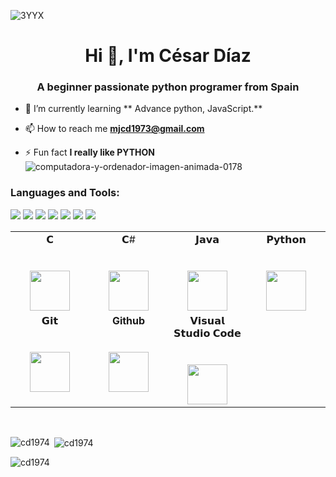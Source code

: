 ![3YYX](https://user-images.githubusercontent.com/113660331/199951491-148e5747-326d-46f2-b8b9-3b5f0960ab68.gif)




<h1 align="center">Hi 👋, I'm César Díaz</h1>
<h3 align="center">A beginner passionate python programer from Spain</h3>



- 🌱 I’m currently learning ** Advance python, JavaScript.**

- 📫 How to reach me **mjcd1973@gmail.com**

- ⚡ Fun fact **I really like PYTHON** ![computadora-y-ordenador-imagen-animada-0178](https://user-images.githubusercontent.com/113660331/199424730-7a76a681-e32b-407c-b3c7-5ffcb7de50e5.gif)





### Languages and Tools:
<div display="flex">
        <img src="https://img.shields.io/badge/python%20-%2314354C.svg?&style=for-the-badge&logo=python&logoColor=white&style=plastic">
        <img src="https://img.shields.io/badge/html5%20-%23E34F26.svg?&style=for-the-badge&logo=html5&logoColor=white&style=plastic">
        <img src="https://img.shields.io/badge/css3%20-%231572B6.svg?&style=for-the-badge&logo=css3&logoColor=white&style=plastic">
        <img src="https://img.shields.io/badge/-JavaScript-000000?style=flat&logo=javascript">
        <img src="https://img.shields.io/badge/-MySQL-333333?style=flat&logo=mysql">
        <img src="https://img.shields.io/badge/-Git-333333?style=flat&logo=git">
        <img src="https://img.shields.io/badge/-GitHub-333333?style=flat&logo=github">

</div>

<table>
  <tbody>
    <tr valign="top">
      <td width="25%" align="center">
        <span>𝗖</span><br><br><br>
        <img height="64px" src="https://cdn.svgporn.com/logos/c.svg">
      </td>
      <td width="25%" align="center">
        <span>𝗖#</span><br><br><br>
        <img height="64px" src="https://cdn.svgporn.com/logos/c-sharp.svg">
      </td>
      <td width="25%" align="center">
        <span>𝗝𝗮𝘃𝗮</span><br><br><br>
        <img height="64px" src="https://cdn.svgporn.com/logos/java.svg">
      </td>
      <td width="25%" align="center">
        <span>𝗣𝘆𝘁𝗵𝗼𝗻</span><br><br><br>
        <img height="64px" src="https://cdn.svgporn.com/logos/python.svg">
      </td>
    </tr>
    <tr valign="top">
      <td width="25%" align="center">        
        <span>𝗚𝗶𝘁</span><br><br><br>
        <img height="64px" src="https://cdn.svgporn.com/logos/git-icon.svg">
      </td>
      <td width="25%" align="center">        
        <span><b>Github</b></span><br><br><br>
        <img height="64px" src="https://cdn.svgporn.com/logos/github-icon.svg">
      </td>
      <td width="25%" align="center">
        <span>𝗩𝗶𝘀𝘂𝗮𝗹 𝗦𝘁𝘂𝗱𝗶𝗼 𝗖𝗼𝗱𝗲</span><br><br><br>
        <img height="64px" src="https://cdn.svgporn.com/logos/visual-studio-code.svg">
      </td>
    </tr>
  </tbody>
</table>
<br/>

<p><img align="left" src="https://github-readme-stats.vercel.app/api/top-langs?username=cd1974&show_icons=true&locale=en&layout=compact" alt="cd1974" /></p>

<p>&nbsp;<img align="center" src="https://github-readme-stats.vercel.app/api?username=cd1974&show_icons=true&locale=en" alt="cd1974" /></p>

<p><img align="center" src="https://github-readme-streak-stats.herokuapp.com/?user=cd1974&" alt="cd1974" /></p>

